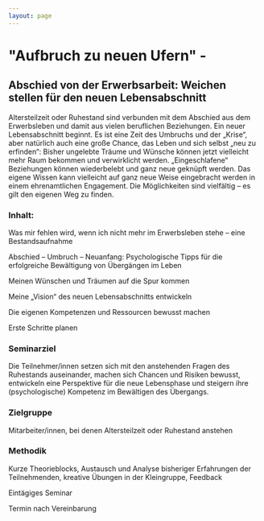 ```yaml
---
layout: page
---
```


# "Aufbruch zu neuen Ufern" - 

## Abschied von der Erwerbsarbeit: Weichen stellen für den neuen Lebensabschnitt

Altersteilzeit oder Ruhestand sind verbunden mit dem Abschied aus dem Erwerbsleben und damit aus vielen beruflichen Beziehungen. Ein neuer Lebensabschnitt beginnt. Es ist eine Zeit des Umbruchs und der „Krise“, aber natürlich auch eine große Chance, das Leben und sich selbst „neu zu erfinden“: Bisher ungelebte Träume und Wünsche können jetzt vielleicht mehr Raum bekommen und verwirklicht werden. „Eingeschlafene“ Beziehungen können wiederbelebt und ganz neue geknüpft werden. Das eigene Wissen kann vielleicht auf ganz neue Weise eingebracht werden in einem ehrenamtlichen Engagement. Die Möglichkeiten sind vielfältig – es gilt den eigenen Weg zu finden.

### Inhalt:

Was mir fehlen wird, wenn ich nicht mehr im Erwerbsleben stehe – eine Bestandsaufnahme

Abschied – Umbruch – Neuanfang: Psychologische Tipps für die erfolgreiche Bewältigung von Übergängen im Leben

Meinen Wünschen und Träumen auf die Spur kommen

Meine „Vision“ des neuen Lebensabschnitts entwickeln

Die eigenen Kompetenzen und Ressourcen bewusst machen

Erste Schritte planen

### Seminarziel

Die Teilnehmer/innen setzen sich mit den anstehenden Fragen des Ruhestands auseinander, machen sich Chancen und Risiken bewusst, entwickeln eine Perspektive für die neue Lebensphase und steigern ihre (psychologische) Kompetenz im Bewältigen des Übergangs.

### Zielgruppe

Mitarbeiter/innen, bei denen Altersteilzeit oder Ruhestand anstehen

### Methodik

Kurze Theorieblocks, Austausch und Analyse bisheriger Erfahrungen der Teilnehmenden, kreative Übungen in der Kleingruppe, Feedback

Eintägiges Seminar

Termin nach Vereinbarung